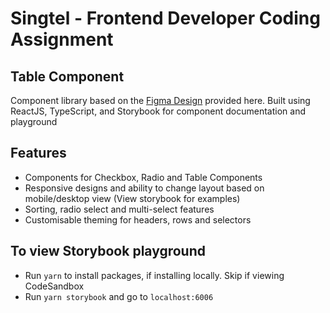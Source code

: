 # Singtel - Frontend Developer Coding Assignment
## Table Component
Component library based on the [Figma Design](https://www.figma.com/file/LRl3kQFCXnmViiKHkfdBwo/Table-Component-1?node-id=0%3A1&t=MvGVuuJaC9LrBNzR-0) provided here. Built using ReactJS, TypeScript, and Storybook for component documentation and playground

## Features
- Components for Checkbox, Radio and Table Components
- Responsive designs and ability to change layout based on mobile/desktop view (View storybook for examples)
- Sorting, radio select and multi-select features
- Customisable theming for headers, rows and selectors

## To view Storybook playground
- Run `yarn` to install packages, if installing locally. Skip if viewing CodeSandbox
- Run `yarn storybook` and go to `localhost:6006`